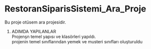 # RestoranSiparisSistemi_Ara_Proje
Bu proje otüsem ara projesidir.
1. ADIMDA YAPILANLAR<br>
Projenşn temel yapısı ve klasörleri yapıldı.<br>
projenin temel sınıflarından yemek ve musteri sınıfları oluşturuldu<br>


